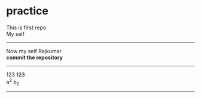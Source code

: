 # practice
This is first repo
<br>
My self 
<hr>
Now my self Rajkumar
<br>
<b> commit the repository</b>
<br>
<hr>
123
<del>123</del>
<br>
a<sup>2</sup>
b<sub>2</sub>
<hr>
